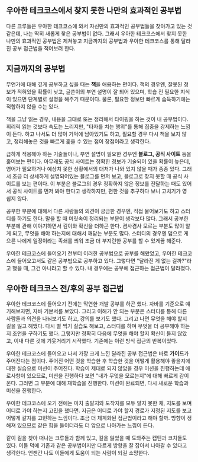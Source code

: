 ## 우아한 테크코스에서 찾지 못한 나만의 효과적인 공부법

 다른 크루들은 우아한 테크코스에 와서 자신만의 효과적인 공부법들을 찾아가고 있는 것 같은데, 나는 딱히 새롭게 찾은 공부법이 없다. 그래서 우아한 테크코스에서 찾지 못한 나만의 효과적인 공부법은 제쳐놓고 지금까지의 공부법과 우아한 테크코스를 통해 달라진 공부 접근법을 적어보려 한다.

## 지금까지의 공부법

 무언가에 대해 깊게 공부하고 싶을 때는 **책**을 애용하는 편이다. 책의 경우엔, 잘못된 정보가 적혀있을 확률이 낮고, 글쓴이의 부연 설명이 잘 되어 있으며, 학습 전 필요한 지식이 있으면 단계별로 설명을 해주기 때문이다. 물론, 필요한 정보만 빠르게 습득하기에는 적합하지 않을 수는 있다.

 책을 그냥 읽는 경우, 내용을 그대로 또는 정리해서 타이핑을 하는 것이 내 공부법이다. 휘리릭 읽는 것보다 속도는 느리지만, "타자를 치는 행위"를 통해 집중을 강제하는 느낌이 든다. 하고 나서도 더 많이 기억에 남아있기도 하고, 필요할 경우 다시 책을 보지 않고, 정리해놓은 것을 빠르게 훑을 수 있는 점이 장점이라고 생각한다.

 급하게 적용해야 하는 기술들이나, 부연 설명이 필요한 경우엔 **블로그, 공식 사이트** 등을 훑어보는 편이다. 아무래도 공식 사이트는 정확한 정보가 기술되어 있을 확률이 높은데, 영어가 필요하거나 예상치 못한 상황에서의 대처가 나와 있지 않을 때가 종종 있다. 그래서 조금 더 상세하게 설명되어있는 블로그를 먼저 보고, 블로그로 찾지 못할 때 공식 사이트를 보는 편이다. 이 부분은 블로그의 경우 정확하지 않은 정보를 전달하는 때도 있어서 공식 사이트를 먼저 봐야 한다고 생각하지만, 편한 것을 추구하다 보니 고치기가 영 쉽지 않다.

 공부한 부분에 대해서 다른 사람들의 의견이 궁금한 경우엔, 직접 물어보기도 하고 스터디를 하기도 한다. 말을 할 때 머릿속이 정리되는 부분이 생각보다 많다. 그래서 공부한 부분에 관해 이야기하면서 깊이와 확신을 더하곤 한다. 겸사겸사 모르는 부분도 많이 알게 되고, 무엇을 해야 하는지에 대해서 깨닫는 부분도 많다. 스터디의 경우엔 덤으로 게으른 나에게 일정이라는 족쇄를 씌워 조금 더 부지런한 공부를 할 수 있게끔 해준다.

 우아한 테크코스에 들어오기 전부터 이러한 공부법으로 공부를 해왔었고, 우아한 테크코스에 들어오고서도 같은 공부법으로 공부하고 있다. 그렇다면 "달라진 게 없는 걸까?"라고 했을 때, 그건 아니라고 할 수 있다. 내 경우에는 공부에 접근하는 접근법이 달라졌다.

## 우아한 테크코스 전/후의 공부 접근법

 우아한 테크코스에 들어오기 전에는 막연한 개발 공부를 하곤 했다. 자바를 기준으로 얘기해보자면, 자바 기본서를 보았다. 그리고 이해가 안 되는 부분은 스터디를 통해 다른 사람들과 의견을 나눠보기도 하고, 강의를 보기도 했다. 그리고 나면 무엇을 해야 할지 길을 잃고 헤맸다. 다시 별 찍기 실습도 해보고, 스터디를 하며 무엇을 더 공부해야 하는지 조언을 구하기도 했다. 그렇지만 정확히 다음에 무엇을 해야 할지 확신이 들지 않았고, 이내 다른 것에 기웃거리기 시작했다. 기존에는 이런 방식 접근의 반복이었다.

 우아한 테크코스에 들어오고 나서 가장 크게 느낀 달라진 공부 접근법은 바로 **가이드**가 주어진다는 점이다. 주어진 어떤 것을 학습한 후 학습한 것을 어떻게 활용해야 좋을지에 대한 실습으로 미션이 주어진다. 학습이 제대로 되지 않았을 경우 미션을 진행하는데 애로사항이 있으므로, 미션을 진행하다 보면 "내가 무엇을 모르는지"에 대해 빠르게 감이 온다. 그러면 그 부분에 대해 재학습을 진행한다. 미션이 완료되면, 다시 새로운 학습과 미션을 진행한다.

 우아한 테크코스에 오기 전에는 마치 출발지와 도착지를 모두 알지 못한 채, 지도를 보며 어디로 가야 하는지 고민을 했다면. 지금은 어디로 가야 할지 경로가 지정된 지도를 보고 어떻게 갈지를 고민하는 느낌이다. 조금 더 체계화된 접근법이라고 해야 할까. 방향이 정해져 있으므로 같은 힘을 들이더라도 더 앞으로 나아가는 느낌이 든다. 

같이 길을 찾아 떠나는 크루들과 함께 있고, 길을 잃었을 때 도와주는 캡틴과 코치들도 있다. 이들 덕에 기존과 같은 공부법이지만 다르게 방향을 잘 잡아서 나아갈 수 있다고 생각한다. 언젠간 나도 이들에게 도움이 되는 사람이 되길 소망한다.
